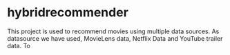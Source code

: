 # hybridrecommender
This project is used to recommend movies using multiple data sources. As datasource we have used, MovieLens data, Netflix Data and YouTube trailer data. To 
